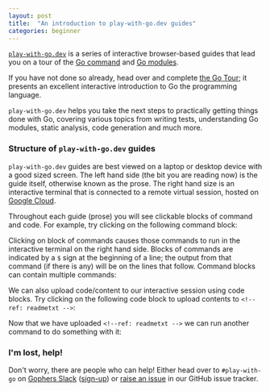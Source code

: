 ```yaml
---
layout: post
title:  "An introduction to play-with-go.dev guides"
categories: beginner
---
```


[`play-with-go.dev`](https://play-with-go.dev/) is a series of interactive browser-based guides that lead you on a tour
of the [Go command](https://golang.org/cmd/go/) and [Go modules](https://golang.org/ref/mod).

If you have not done so already, head over and complete [the Go Tour](https://tour.golang.org); it presents an excellent
interactive introduction to Go the programming language.

`play-with-go.dev` helps you take the next steps to practically getting things done with Go, covering various topics
from writing tests, understanding Go modules, static analysis, code generation and much more.

### Structure of `play-with-go.dev` guides

`play-with-go.dev` guides are best viewed on a laptop or desktop device with a good sized screen. The left hand side
(the bit you are reading now) is the guide itself, otherwise known as the prose. The right hand size is an interactive
terminal that is connected to a remote virtual session, hosted on [Google Cloud](https://cloud.google.com/).

Throughout each guide (prose) you will see clickable blocks of command and code. For example, try clicking on the
following command block:

<!--step: echo_hello -->

Clicking on block of commands causes those commands to run in the interactive terminal on the right hand side. Blocks of
commands are indicated by a `$` sign at the beginning of a line; the output from that command (if there is any) will be
on the lines that follow. Command blocks can contain multiple commands:

<!--step: multiple_commands -->

We can also upload code/content to our interactive session using code blocks. Try clicking on the following code block
to upload contents to `<!--ref: readmetxt -->`:

<!--step: upload_readme -->

Now that we have uploaded `<!--ref: readmetxt -->` we can run another command to do something with it:

<!--step: cat_readme -->

### I'm lost, help!

Don't worry, there are people who can help! Either head over to `#play-with-go` on [Gophers
Slack](https://gophers.slack.com/) ([sign-up](https://invite.slack.golangbridge.org/)) or [raise an
issue](https://github.com/play-with-go/play-with-go/issues/new?title=help:&labels=question) in our GitHub issue tracker.

